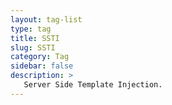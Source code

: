 ```yaml
---
layout: tag-list
type: tag
title: SSTI
slug: SSTI
category: Tag
sidebar: false
description: >
   Server Side Template Injection.
---
```

